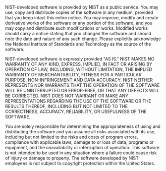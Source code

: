 NIST-developed software is provided by NIST as a public service. You may use, copy and distribute copies of the software
in any medium, provided that you keep intact this entire notice. You may improve, modify and create derivative works of
the software or any portion of the software, and you may copy and distribute such modifications or works. Modified works
should carry a notice stating that you changed the software and should note the date and nature of any such change.
Please explicitly acknowledge the National Institute of Standards and Technology as the source of the software.

NIST-developed software is expressly provided "AS IS." NIST MAKES NO WARRANTY OF ANY KIND, EXPRESS, IMPLIED, IN FACT OR
ARISING BY OPERATION OF LAW, INCLUDING, WITHOUT LIMITATION, THE IMPLIED WARRANTY OF MERCHANTABILITY, FITNESS FOR A
PARTICULAR PURPOSE, NON-INFRINGEMENT AND DATA ACCURACY. NIST NEITHER REPRESENTS NOR WARRANTS THAT THE OPERATION OF THE
SOFTWARE WILL BE UNINTERRUPTED OR ERROR-FREE, OR THAT ANY DEFECTS WILL BE CORRECTED. NIST DOES NOT WARRANT OR MAKE ANY
REPRESENTATIONS REGARDING THE USE OF THE SOFTWARE OR THE RESULTS THEREOF, INCLUDING BUT NOT LIMITED TO THE CORRECTNESS,
ACCURACY, RELIABILITY, OR USEFULNESS OF THE SOFTWARE.

You are solely responsible for determining the appropriateness of using and distributing the software and you assume all
risks associated with its use, including but not limited to the risks and costs of program errors, compliance with
applicable laws, damage to or loss of data, programs or equipment, and the unavailability or interruption of operation.
This software is not intended to be used in any situation where a failure could cause risk of injury or damage to
property. The software developed by NIST employees is not subject to copyright protection within the United States.
